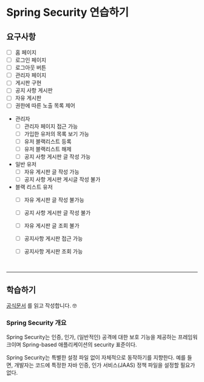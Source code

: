 # Spring Security 연습하기

## 요구사항
- [ ] 홈 페이지
- [ ] 로그인 페이지
- [ ] 로그아웃 버튼
- [ ] 관리자 페이지
- [ ] 게시판 구현
- [ ] 공지 사항 게시판
- [ ] 자유 게시판
- [ ] 권한에 따른 노출 목록 제어
- 관리자
    - [ ] 관리자 페이지 접근 가능
    - [ ] 가입한 유저의 목록 보기 가능
    - [ ] 유저 블랙리스트 등록
    - [ ] 유저 블랙리스트 해제
    - [ ] 공지 사항 게시판 글 작성 가능
- 일반 유저
    - [ ] 자유 게시판 글 작성 가능
    - [ ] 공지 사항 게시판 게시글 작성 불가

- 블랙 리스트 유저
    - [ ] 자유 게시판 글 작성 불가능
    - [ ] 공지 사항 게시판 글 작성 불가
    - [ ] 자유 게시판 글 조회 불가
    - [ ] 공지사항 게시판 접근 가능
    - [ ] 공지사항 게시판 조회 가능
    



<br/>



---

## 학습하기
[공식문서](https://docs.spring.io/spring-security/site/docs/current/reference/html5/) 를 읽고 작성합니다. 🤓

### Spring Security 개요
Spring Security는 인증, 인가, (일반적인) 공격에 대한 보호 기능을 제공하는 프레임워크이며 Spring-based 애플리케이션의 security 표준이다.

Spring Security는 특별한 설정 파일 없이 자체적으로 동작하기를 지향한다. 예를 들면, 개발자는 코드에 특정한 자바 인증, 인가 서비스(JAAS) 정책 파일을 설정할 필요가 없다.

















